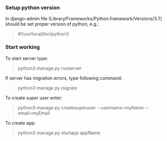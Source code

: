 ### Setup python version
In django-admin file (‎⁨Library⁩/Frameworks⁩/⁨Python.framework⁩/Versions⁩/3.7⁩) should be set proper version of python, e.g.:
> #!/usr/local/bin/python3

### Start working
To start server type:
> python3 manage.py runserver

If server has migration errors, type following command:
> python3 manage.py migrate

To create super user enter:
> python3 manage.py createsuperuser --username=myName --email=myEmail 

To create app:
> python3 manage.py startapp appName